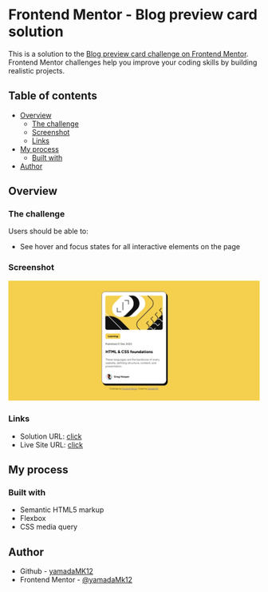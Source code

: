 # Frontend Mentor - Blog preview card solution

This is a solution to the [Blog preview card challenge on Frontend Mentor](https://www.frontendmentor.io/challenges/blog-preview-card-ckPaj01IcS). Frontend Mentor challenges help you improve your coding skills by building realistic projects. 

## Table of contents

- [Overview](#overview)
  - [The challenge](#the-challenge)
  - [Screenshot](#screenshot)
  - [Links](#links)
- [My process](#my-process)
  - [Built with](#built-with)
- [Author](#author)

## Overview

### The challenge

Users should be able to:

- See hover and focus states for all interactive elements on the page

### Screenshot

![](./screenshot.jpeg)

### Links

- Solution URL: [click](https://github.com/yamadaMk12/blog-preview-card)
- Live Site URL: [click](https://yamadamk12.github.io/blog-preview-card)

## My process

### Built with

- Semantic HTML5 markup
- Flexbox
- CSS media query


## Author

- Github - [yamadaMK12](https://github.com/yamadaMk12)
- Frontend Mentor - [@yamadaMk12](https://www.frontendmentor.io/profile/yamadaMk12)
